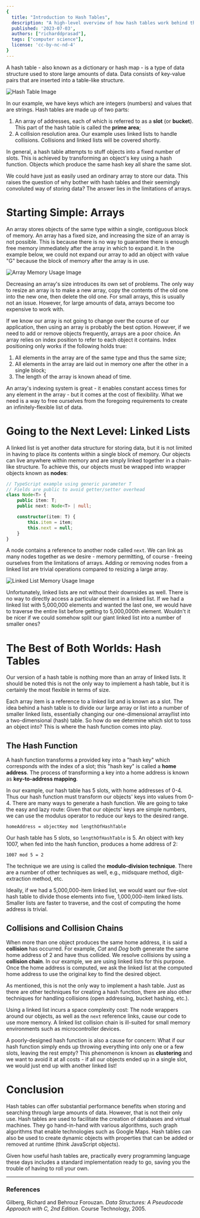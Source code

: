 ```yaml
---
{
  title: "Introduction to Hash Tables",
  description: "A high-level overview of how hash tables work behind the scenes.",
  published: '2023-07-03',
  authors: ["richarddprasad"],
  tags: ["computer science"],
  license: 'cc-by-nc-nd-4'
}
---
```


A hash table - also known as a dictionary or hash map - is a type of data structure used to store large amounts of data. Data consists of key-value pairs that are inserted into a table-like structure.

![Hash Table Image](ht_art_img01.png)

In our example, we have keys which are integers (numbers) and values that are strings. Hash tables are made up of two parts: 

1. An array of addresses, each of which is referred to as a **slot** (or **bucket**). This part of the hash table is called the **prime area**;
2. A collision resolution area. Our example uses linked lists to handle collisions. Collisions and linked lists will be covered shortly.

In general, a hash table attempts to stuff objects into a fixed number of slots. This is achieved by transforming an object's key using a hash function. Objects which produce the same hash key all share the same slot.

We could have just as easily used an ordinary array to store our data. This raises the question of why bother with hash tables and their seemingly convoluted way of storing data? The answer lies in the limitations of arrays.

# Starting Simple: Arrays

An array stores objects of the same type within a single, contiguous block of memory. An array has a fixed size, and increasing the size of an array is not possible. This is because there is no way to guarantee there is enough free memory immediately after the array in which to expand it. In the example below, we could not expand our array to add an object with value "G" because the block of memory after the array is in use.

![Array Memory Usage Image](ht_art_img02.png)

Decreasing an array's size introduces its own set of problems. The only way to resize an array is to make a new array, copy the contents of the old one into the new one, then delete the old one. For small arrays, this is usually not an issue. However, for large amounts of data, arrays become too expensive to work with.

If we know our array is not going to change over the course of our application, then using an array is probably the best option. However, if we need to add or remove objects frequently, arrays are a poor choice. An array relies on index position to refer to each object it contains. Index positioning only works if the following holds true:

1. All elements in the array are of the same type and thus the same size;
2. All elements in the array are laid out in memory one after the other in a single block;
3. The length of the array is known ahead of time.

An array's indexing system is great - it enables constant access times for any element in the array - but it comes at the cost of flexibility. What we need is a way to free ourselves from the foregoing requirements to create an infinitely-flexible list of data.

# Going to the Next Level: Linked Lists

A linked list is yet another data structure for storing data, but it is not limited in having to place its contents within a single block of memory. Our objects can live anywhere within memory and are simply linked together in a chain-like structure. To achieve this, our objects must be wrapped into wrapper objects known as **nodes**:

```typescript
// TypeScript example using generic parameter T
// Fields are public to avoid getter/setter overhead
class Node<T> {
    public item: T;
    public next: Node<T> | null;

    constructor(item: T) {
        this.item = item;
        this.next = null;
    }
}
```

A node contains a reference to another node called `next`. We can link as many nodes together as we desire - memory permitting, of course - freeing ourselves from the limitations of arrays. Adding or removing nodes from a linked list are trivial operations compared to resizing a large array.

![Linked List Memory Usage Image](ht_art_img03.png)

Unfortunately, linked lists are not without their downsides as well. There is no way to directly access a particular element in a linked list. If we had a linked list with 5,000,000 elements and wanted the last one, we would have to traverse the entire list before getting to 5,000,000th element. Wouldn't it be nicer if we could somehow split our giant linked list into a number of smaller ones?

# The Best of Both Worlds: Hash Tables

Our version of a hash table is nothing more than an array of linked lists. It should be noted this is not the only way to implement a hash table, but it is certainly the most flexible in terms of size.

Each array item is a reference to a linked list and is known as a slot. The idea behind a hash table is to divide our large array or list into a number of smaller linked lists, essentially changing our one-dimensional array/list into a two-dimensional (hash) table. So how do we determine which slot to toss an object into? This is where the hash function comes into play.

## The Hash Function

A hash function transforms a provided key into a "hash key" which corresponds with the index of a slot; this "hash key" is called a **home address**. The process of transforming a key into a home address is known as **key-to-address mapping**.

In our example, our hash table has 5 slots, with home addresses of 0-4. Thus our hash function must transform our objects' keys into values from 0-4. There are many ways to generate a hash function. We are going to take the easy and lazy route: Given that our objects' keys are simple numbers, we can use the modulus operator to reduce our keys to the desired range.

```
homeAddress = objectKey mod lengthOfHashTable
```

Our hash table has 5 slots, so `lengthOfHashTable` is 5. An object with key 1007, when fed into the hash function, produces a home address of 2:

```
1007 mod 5 = 2
```

The technique we are using is called the **modulo-division technique**. There are a number of other techniques as well, e.g., midsquare method, digit-extraction method, etc.

Ideally, if we had a 5,000,000-item linked list, we would want our five-slot hash table to divide those elements into five, 1,000,000-item linked lists. Smaller lists are faster to traverse, and the cost of computing the home address is trivial.

## Collisions and Collision Chains

When more than one object produces the same home address, it is said a **collision** has occurred. For example, *Cat* and *Dog* both generate the same home address of 2 and have thus collided. We resolve collisions by using a **collision chain**. In our example, we are using linked lists for this purpose. Once the home address is computed, we ask the linked list at the computed home address to use the original key to find the desired object.

As mentioned, this is not the only way to implement a hash table. Just as there are other techniques for creating a hash function, there are also other techniques for handling collisions (open addressing, bucket hashing, etc.).

Using a linked list incurs a space complexity cost: The node wrappers around our objects, as well as the `next` reference links, cause our code to use more memory. A linked list collision chain is ill-suited for small memory environments such as microcontroller devices.

A poorly-designed hash function is also a cause for concern: What if our hash function simply ends up throwing everything into only one or a few slots, leaving the rest empty? This phenomenon is known as **clustering** and we want to avoid it at all costs - if all our objects ended up in a single slot, we would just end up with another linked list!

# Conclusion

Hash tables can offer substantial performance benefits when storing and searching through large amounts of data. However, that is not their only use. Hash tables are used to facilitate the creation of databases and virtual machines. They go hand-in-hand with various algorithms, such graph algorithms that enable technologies such as Google Maps. Hash tables can also be used to create dynamic objects with properties that can be added or removed at runtime (think JavaScript objects).

Given how useful hash tables are, practically every programming language these days includes a standard implementation ready to go, saving you the trouble of having to roll your own.

---

### References

Gilberg, Richard and Behrouz Forouzan. *Data Structures: A Pseudocode Approach with C, 2nd Edition*. Course Technology, 2005.

